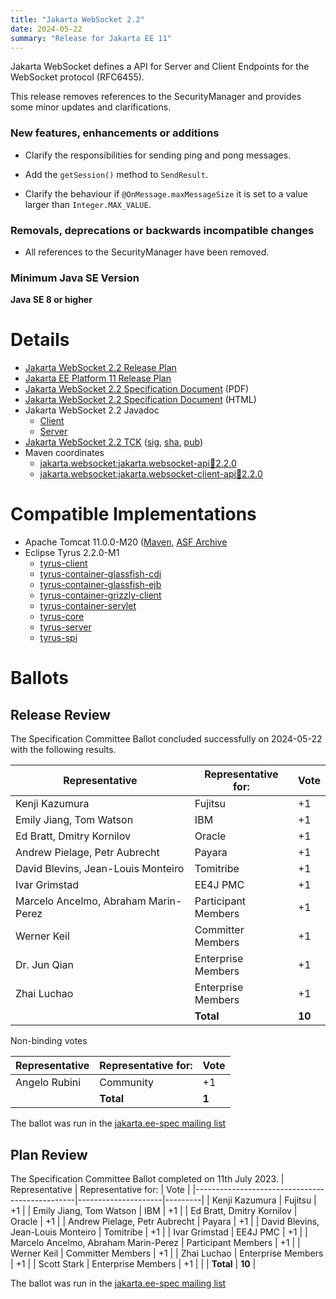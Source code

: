 ```yaml
---
title: "Jakarta WebSocket 2.2"
date: 2024-05-22
summary: "Release for Jakarta EE 11"
---
```

Jakarta WebSocket defines a API for Server and Client Endpoints for the WebSocket protocol (RFC6455).

This release removes references to the SecurityManager and provides some minor updates and clarifications.


### New features, enhancements or additions
* Clarify the responsibilities for sending ping and pong messages.

* Add the `getSession()` method to `SendResult`.

* Clarify the behaviour if `@OnMessage.maxMessageSize` it is set to a value larger than `Integer.MAX_VALUE`.

### Removals, deprecations or backwards incompatible changes
* All references to the SecurityManager have been removed.

### Minimum Java SE Version
**Java SE 8 or higher**

# Details
* [Jakarta WebSocket 2.2 Release Plan](https://projects.eclipse.org/projects/ee4j.websocket/releases/2.2.0/plan)
* [Jakarta EE Platform 11 Release Plan](https://jakartaee.github.io/platform/jakartaee11/JakartaEE11ReleasePlan)
* [Jakarta WebSocket 2.2 Specification Document](./jakarta-websocket-spec-2.2.pdf) (PDF)
* [Jakarta WebSocket 2.2 Specification Document](./jakarta-websocket-spec-2.2.html) (HTML)
* Jakarta WebSocket 2.2 Javadoc
    * [Client](./apidocs/client)
    * [Server](./apidocs/server)
* [Jakarta WebSocket 2.2 TCK](https://download.eclipse.org/jakartaee/websocket/2.2/jakarta-websocket-tck-2.2.0.zip) ([sig](https://download.eclipse.org/jakartaee/websocket/2.2/jakarta-websocket-tck-2.2.0.zip.sig), [sha](https://download.eclipse.org/jakartaee/websocket/2.2/jakarta-websocket-tck-2.2.0.zip.sha256), [pub](https://jakarta.ee/specifications/jakartaee-spec-committee.pub))
* Maven coordinates
    * [jakarta.websocket:jakarta.websocket-api:jar:2.2.0](https://central.sonatype.com/artifact/jakarta.websocket/jakarta.websocket-api/2.2.0/jar)
    * [jakarta.websocket:jakarta.websocket-client-api:jar:2.2.0](https://central.sonatype.com/artifact/jakarta.websocket/jakarta.websocket-client-api/2.2.0/jar)

# Compatible Implementations

* Apache Tomcat 11.0.0-M20 ([Maven](https://repo1.maven.org/maven2/org/apache/tomcat/tomcat/11.0.0-M20/tomcat-11.0.0-M20.tar.gz), [ASF Archive](https://archive.apache.org/dist/tomcat/tomcat-11/v11.0.0-M20/)
* Eclipse Tyrus 2.2.0-M1
    * [tyrus-client](https://jakarta.oss.sonatype.org/content/repositories/staging/org/glassfish/tyrus/tyrus-client/2.2.0-M1/tyrus-client-2.2.0-M1.jar)
    * [tyrus-container-glassfish-cdi](https://jakarta.oss.sonatype.org/content/repositories/staging/org/glassfish/tyrus/tyrus-container-glassfish-cdi/2.2.0-M1/tyrus-container-glassfish-cdi-2.2.0-M1.jar)
    * [tyrus-container-glassfish-ejb](https://jakarta.oss.sonatype.org/content/repositories/staging/org/glassfish/tyrus/tyrus-container-glassfish-ejb/2.1.0-M3/tyrus-container-glassfish-ejb-2.2.0-M1.jar)
    * [tyrus-container-grizzly-client](https://jakarta.oss.sonatype.org/content/repositories/staging/org/glassfish/tyrus/tyrus-container-grizzly-client/2.2.0-M1/tyrus-container-grizzly-client-2.2.0-M1.jar)
    * [tyrus-container-servlet](https://jakarta.oss.sonatype.org/content/repositories/staging/org/glassfish/tyrus/tyrus-container-servlet/2.2.0-M1/tyrus-container-servlet-2.2.0-M1.jar)
    * [tyrus-core](https://jakarta.oss.sonatype.org/content/repositories/staging/org/glassfish/tyrus/tyrus-core/2.2.0-M1/tyrus-core-2.2.0-M1.jar)
    * [tyrus-server](https://jakarta.oss.sonatype.org/content/repositories/staging/org/glassfish/tyrus/tyrus-server/2.2.0-M1/tyrus-server-2.2.0-M1.jar)
    * [tyrus-spi](https://jakarta.oss.sonatype.org/content/repositories/staging/org/glassfish/tyrus/tyrus-spi/2.2.0-M1/tyrus-spi-2.2.0-M1.jar)

# Ballots
## Release Review

The Specification Committee Ballot concluded successfully on 2024-05-22 with the following results.

| Representative                                 | Representative for: |  Vote   |
|------------------------------------------------|---------------------|---------|
| Kenji Kazumura                                 | Fujitsu             |   +1    |
| Emily Jiang, Tom Watson                        | IBM                 |   +1    |
| Ed Bratt, Dmitry Kornilov                      | Oracle              |   +1    |
| Andrew Pielage, Petr Aubrecht                  | Payara              |   +1    |
| David Blevins, Jean-Louis Monteiro             | Tomitribe           |   +1    |
| Ivar Grimstad                                  | EE4J PMC            |   +1    |
| Marcelo Ancelmo, Abraham Marin-Perez           | Participant Members |   +1    |
| Werner Keil                                    | Committer Members   |   +1    |
| Dr. Jun Qian                                   | Enterprise Members  |   +1    |
| Zhai Luchao                                    | Enterprise Members  |   +1    |
|                                                | **Total**           |  **10** |

Non-binding votes

| Representative                                 | Representative for: |  Vote   |
|------------------------------------------------|---------------------|---------|
| Angelo Rubini                                  | Community           |   +1    |
|                                                | **Total**           |  **1**  |

The ballot was run in the [jakarta.ee-spec mailing list](https://www.eclipse.org/lists/jakarta.ee-spec/msg03357.html)

## Plan Review

The Specification Committee Ballot completed on 11th July 2023.
| Representative                                 | Representative for: |  Vote   |
|------------------------------------------------|---------------------|---------|
| Kenji Kazumura                                 | Fujitsu             |   +1    |
| Emily Jiang, Tom Watson                        | IBM                 |   +1    |
| Ed Bratt, Dmitry Kornilov                      | Oracle              |   +1    |
| Andrew Pielage, Petr Aubrecht                  | Payara              |   +1    |
| David Blevins, Jean-Louis Monteiro             | Tomitribe           |   +1    |
| Ivar Grimstad                                  | EE4J PMC            |   +1    |
| Marcelo Ancelmo, Abraham Marin-Perez           | Participant Members |   +1    |
| Werner Keil                                    | Committer Members   |   +1    |
| Zhai Luchao                                    | Enterprise Members  |   +1    |
| Scott Stark                                    | Enterprise Members  |   +1    |
|                                                | **Total**           | **10**  |


The ballot was run in the [jakarta.ee-spec mailing list](https://www.eclipse.org/lists/jakarta.ee-spec/msg02948.html)

